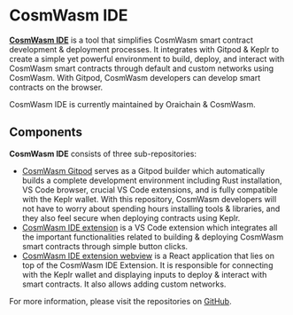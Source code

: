 # CosmWasm IDE

[**CosmWasm IDE**](https://github.com/oraichain/cw-ide-vscode) is a tool that simplifies CosmWasm smart contract development & deployment processes. It integrates with Gitpod & Keplr to create a simple yet powerful environment to build, deploy, and interact with CosmWasm smart contracts through default and custom networks using CosmWasm. With Gitpod, CosmWasm developers can develop smart contracts on the browser.&#x20;

CosmWasm IDE is currently maintained by Oraichain & CosmWasm.

## **Components**[**​**](https://docs.cosmwasm.com/docs/1.0/getting-started/installation/#components)

**CosmWasm IDE** consists of three sub-repositories:

* [CosmWasm Gitpod](https://github.com/oraichain/cosmwasm-gitpod) serves as a Gitpod builder which automatically builds a complete development environment including Rust installation, VS Code browser, crucial VS Code extensions, and is fully compatible with the Keplr wallet. With this repository, CosmWasm developers will not have to worry about spending hours installing tools & libraries, and they also feel secure when deploying contracts using Keplr.
* [CosmWasm IDE extension](https://github.com/oraichain/cw-vscode) is a VS Code extension which integrates all the important functionalities related to building & deploying CosmWasm smart contracts through simple button clicks.
* [CosmWasm IDE extension webview](https://github.com/oraichain/cw-ide-webview) is a React application that lies on top of the CosmWasm IDE Extension. It is responsible for connecting with the Keplr wallet and displaying inputs to deploy & interact with smart contracts. It also allows adding custom networks.

For more information, please visit the repositories on [GitHub](https://github.com/oraichain/cw-ide-vscode).
